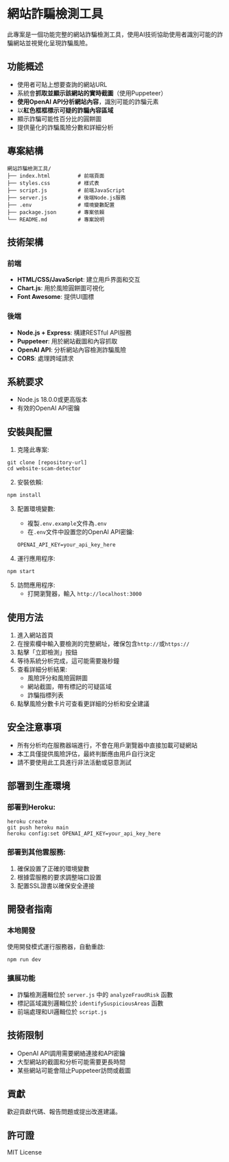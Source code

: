 # 網站詐騙檢測工具

此專案是一個功能完整的網站詐騙檢測工具，使用AI技術協助使用者識別可能的詐騙網站並視覺化呈現詐騙風險。

## 功能概述

- 使用者可貼上想要查詢的網站URL
- 系統會**抓取並顯示該網站的實時截圖**（使用Puppeteer）
- **使用OpenAI API分析網站內容**，識別可能的詐騙元素
- 以**紅色框框標示可疑的詐騙內容區域**
- 顯示詐騙可能性百分比的圓餅圖
- 提供量化的詐騙風險分數和詳細分析

## 專案結構

```
網站詐騙檢測工具/
├── index.html         # 前端頁面
├── styles.css         # 樣式表
├── script.js          # 前端JavaScript
├── server.js          # 後端Node.js服務
├── .env               # 環境變數配置
├── package.json       # 專案依賴
└── README.md          # 專案說明
```

## 技術架構

### 前端
- **HTML/CSS/JavaScript**: 建立用戶界面和交互
- **Chart.js**: 用於風險圓餅圖可視化
- **Font Awesome**: 提供UI圖標

### 後端
- **Node.js + Express**: 構建RESTful API服務
- **Puppeteer**: 用於網站截圖和內容抓取
- **OpenAI API**: 分析網站內容檢測詐騙風險
- **CORS**: 處理跨域請求

## 系統要求

- Node.js 18.0.0或更高版本
- 有效的OpenAI API密鑰

## 安裝與配置

1. 克隆此專案:
```
git clone [repository-url]
cd website-scam-detector
```

2. 安裝依賴:
```
npm install
```

3. 配置環境變數:
   - 複製`.env.example`文件為`.env`
   - 在`.env`文件中設置您的OpenAI API密鑰:
   ```
   OPENAI_API_KEY=your_api_key_here
   ```

4. 運行應用程序:
```
npm start
```

5. 訪問應用程序:
   - 打開瀏覽器，輸入 `http://localhost:3000`

## 使用方法

1. 進入網站首頁
2. 在搜索欄中輸入要檢測的完整網址，確保包含`http://`或`https://`
3. 點擊「立即檢測」按鈕
4. 等待系統分析完成，這可能需要幾秒鐘
5. 查看詳細分析結果:
   - 風險評分和風險圓餅圖
   - 網站截圖，帶有標記的可疑區域
   - 詐騙指標列表
6. 點擊風險分數卡片可查看更詳細的分析和安全建議

## 安全注意事項

- 所有分析均在服務器端進行，不會在用戶瀏覽器中直接加載可疑網站
- 本工具僅提供風險評估，最終判斷應由用戶自行決定
- 請不要使用此工具進行非法活動或惡意測試

## 部署到生產環境

### 部署到Heroku:

```
heroku create
git push heroku main
heroku config:set OPENAI_API_KEY=your_api_key_here
```

### 部署到其他雲服務:

1. 確保設置了正確的環境變數
2. 根據雲服務的要求調整端口設置
3. 配置SSL證書以確保安全連接

## 開發者指南

### 本地開發

使用開發模式運行服務器，自動重啟:
```
npm run dev
```

### 擴展功能

- 詐騙檢測邏輯位於 `server.js` 中的 `analyzeFraudRisk` 函數
- 標記區域識別邏輯位於 `identifySuspiciousAreas` 函數
- 前端處理和UI邏輯位於 `script.js`

## 技術限制

- OpenAI API調用需要網絡連接和API密鑰
- 大型網站的截圖和分析可能需要更長時間
- 某些網站可能會阻止Puppeteer訪問或截圖

## 貢獻

歡迎貢獻代碼、報告問題或提出改進建議。

## 許可證

MIT License 